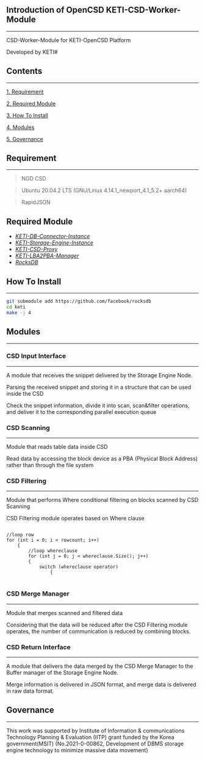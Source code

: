## Introduction of OpenCSD KETI-CSD-Worker-Module
-------------
CSD-Worker-Module for KETI-OpenCSD Platform

Developed by KETI#

## Contents
-------------
[1. Requirement](#requirement)

[2. Required Module](#required-Module)

[3. How To Install](#How-To-Install)

[4. Modules](#modules)

[5. Governance](#governance)

## Requirement
-------------
>   NGD CSD

>   Ubuntu 20.04.2 LTS (GNU/Linux 4.14.1_newport_4.1_5.2+ aarch64)

>   RapidJSON

## Required Module
- *[KETI-DB-Connector-Instance](https://github.com/opencsd/KETI-DB-Connector-Instance)*
- *[KETI-Storage-Engine-Instance](https://github.com/opencsd/KETI-Storage-Engine-Instance)*
- *[KETI-CSD-Proxy](https://github.com/opencsd/KETI-CSD-Proxy)*
- *[KETI-LBA2PBA-Manager](https://github.com/opencsd/KETI-LBA2PBA-Manager)*
- *[RocksDB](https://github.com/facebook/rocksdb)*

## How To Install
-------------
```bash
git submodule add https://github.com/facebook/rocksdb
cd keti
make -j 4
```

## Modules
-------------
### CSD Input Interface
-------------
A module that receives the snippet delivered by the Storage Engine Node.

Parsing the received snippet and storing it in a structure that can be used inside the CSD

Check the snippet information, divide it into scan, scan&filter operations, and deliver it to the corresponding parallel execution queue

### CSD Scanning
-------------
Module that reads table data inside CSD

Read data by accessing the block device as a PBA (Physical Block Address) rather than through the file system

### CSD Filtering
-------------
Module that performs Where conditional filtering on blocks scanned by CSD Scanning

CSD Filtering module operates based on Where clause

<pre>
<code>
//loop row
for (int i = 0; i < rowcount; i++)
    {
        //loop whereclause
        for (int j = 0; j < whereclause.Size(); j++)
        {
            switch (whereclause operator)
                {
</code>
</pre>

### CSD Merge Manager
-------------
Module that merges scanned and filtered data

Considering that the data will be reduced after the CSD Filtering module operates, the number of communication is reduced by combining blocks.

### CSD Return Interface
-------------
A module that delivers the data merged by the CSD Merge Manager to the Buffer manager of the Storage Engine Node.

Merge information is delivered in JSON format, and merge data is delivered in raw data format.

## Governance
-------------
This work was supported by Institute of Information & communications Technology Planning & Evaluation (IITP) grant funded by the Korea government(MSIT) (No.2021-0-00862, Development of DBMS storage engine technology to minimize massive data movement)

